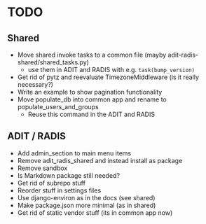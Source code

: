 # TODO

## Shared

- Move shared invoke tasks to a common file (mayby adit-radis-shared/shared_tasks.py)
  - use them in ADIT and RADIS with e.g. `task(bump_version)`
- Get rid of pytz and reevaluate TimezoneMiddleware (is it really necessary?)
- Write an example to show pagination functionality
- Move populate_db into common app and rename to populate_users_and_groups
  - Reuse this command in the ADIT and RADIS

## ADIT / RADIS

- Add admin_section to main menu items
- Remove adit_radis_shared and instead install as package
- Remove sandbox
- Is Markdown package still needed?
- Get rid of subrepo stuff
- Reorder stuff in settings files
- Use django-environ as in the docs (see shared)
- Make package.json more minimal (as in shared)
- Get rid of static vendor stuff (its in common app now)
